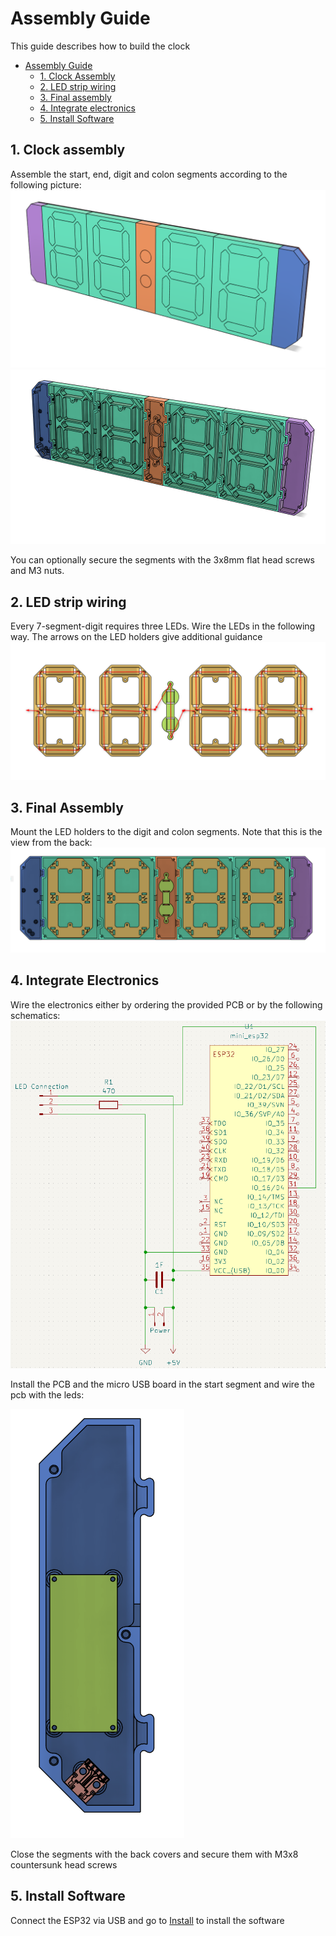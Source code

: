# Assembly Guide
This guide describes how to build the clock

- [Assembly Guide](#assembly-guide)
  - [1. Clock Assembly](#1-clock-assembly)
  - [2. LED strip wiring](#2-led-strip-wiring)
  - [3. Final assembly](#3-final-assembly)
  - [4. Integrate electronics](#4-integrate-electronics)
  - [5. Install Software](#5-install-software)

## 1. Clock assembly
Assemble the start, end, digit and colon segments according to the following picture:
![Assembly clock front](images/assembly_clock_front.png)
![Assembly clock back](images/assembly_clock_back.png)

You can optionally secure the segments with the 3x8mm flat head screws and M3 nuts.

## 2. LED strip wiring
Every 7-segment-digit requires three LEDs. Wire the LEDs in the following way. The arrows on the LED holders give additional guidance
![Assembly electronics_led](images/assembly_electronics_led.png)

## 3. Final Assembly
Mount the LED holders to the digit and colon segments. Note that this is the view from the back:
![Assembly led](images/assembly_led.png)

## 4. Integrate Electronics
Wire the electronics either by ordering the provided PCB or by the following schematics:
![Electronics_Wiring](images/assembly_electronics_schematics_kicad.png)

Install the PCB and the micro USB board in the start segment and wire the pcb with the leds:

![Assembly led](images/assembly_electronics_pcb.png)

Close the segments with the back covers and secure them with M3x8 countersunk head screws

## 5. Install Software
Connect the ESP32 via USB and go to [Install](https://l0calgost.github.io/ledclock/) to install the software
